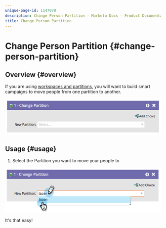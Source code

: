 ```yaml
---
unique-page-id: 1147078
description: Change Person Partition - Marketo Docs - Product Documentation
title: Change Person Partition
---
```


# Change Person Partition {#change-person-partition}

## Overview {#overview}

If you are using [workspaces and partitions](http://docs.marketo.com/x/9QMk), you will want to build smart campaigns to move people from one partition to another.

![](assets/one-3.png)

## Usage {#usage}

1. Select the Partition you want to move your people to.

![](assets/two-3.png)

It's that easy!
